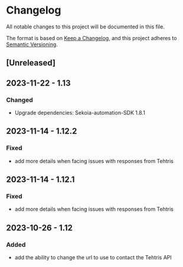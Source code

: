 # Changelog

All notable changes to this project will be documented in this file.

The format is based on [Keep a Changelog](https://keepachangelog.com/en/1.0.0/),
and this project adheres to [Semantic Versioning](https://semver.org/spec/v2.0.0.html).

## [Unreleased]

## 2023-11-22 - 1.13

### Changed

- Upgrade dependencies: Sekoia-automation-SDK 1.8.1

## 2023-11-14 - 1.12.2

### Fixed

- add more details when facing issues with responses from Tehtris

## 2023-11-14 - 1.12.1

### Fixed

- add more details when facing issues with responses from Tehtris

## 2023-10-26 - 1.12

### Added

- add the ability to change the url to use to contact the Tehtris API
